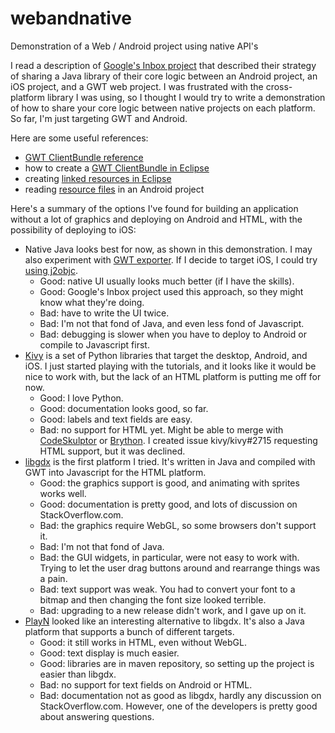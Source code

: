 webandnative
============

Demonstration of a Web / Android project using native API's

I read a description of [Google's Inbox project][inbox] that described their
strategy of sharing a Java library of their core logic between an Android
project, an iOS project, and a GWT web project. I was frustrated with the
cross-platform library I was using, so I thought I would try to write a
demonstration of how to share your core logic between native projects on each
platform. So far, I'm just targeting GWT and Android.

Here are some useful references:

* [GWT ClientBundle reference][clientbundle] 
* how to create a [GWT ClientBundle in Eclipse][clientbundle-eclipse]
* creating [linked resources in Eclipse][linking]
* reading [resource files][resources] in an Android project

[clientbundle]: http://www.gwtproject.org/doc/latest/DevGuideClientBundle.html
[clientbundle-eclipse]: https://developers.google.com/eclipse/docs/gwt_clientbundle
[linking]: http://help.eclipse.org/juno/index.jsp?topic=%2Forg.eclipse.platform.doc.user%2Ftasks%2Ftasks-45.htm
[resources]: http://developer.android.com/reference/android/content/res/Resources.html

Here's a summary of the options I've found for building an application without
a lot of graphics and deploying on Android and HTML, with the possibility of
deploying to iOS:

* Native Java looks best for now, as shown in this demonstration. I may also
  experiment with [GWT exporter][exporter]. If I decide to target iOS, I could
  try [using j2objc][j2objc].
    * Good: native UI usually looks much better (if I have the skills).
    * Good: Google's Inbox project used this approach, so they might know what
      they're doing.
    * Bad: have to write the UI twice.
    * Bad: I'm not that fond of Java, and even less fond of Javascript.
    * Bad: debugging is slower when you have to deploy to Android or compile to
      Javascript first.
* [Kivy][kivy] is a set of Python libraries that target the desktop, Android,
  and iOS. I just started playing with the tutorials, and it looks like it
  would be nice to work with, but the lack of an HTML platform is putting me
  off for now.
    * Good: I love Python.
    * Good: documentation looks good, so far.
    * Good: labels and text fields are easy.
    * Bad: no support for HTML yet. Might be able to merge with
      [CodeSkulptor][skulpt] or [Brython][brython]. I created issue
      kivy/kivy#2715 requesting HTML support, but it was declined.
* [libgdx][libgdx] is the first platform I tried. It's written in Java and
  compiled with GWT into Javascript for the HTML platform.
    * Good: the graphics support is good, and animating with sprites works well.
    * Good: documentation is pretty good, and lots of discussion on StackOverflow.com.
    * Bad: the graphics require WebGL, so some browsers don't support it.
    * Bad: I'm not that fond of Java.
    * Bad: the GUI widgets, in particular, were not easy to work with. Trying
      to let the user drag buttons around and rearrange things was a pain.
    * Bad: text support was weak. You had to convert your font to a bitmap and
      then changing the font size looked terrible.
    * Bad: upgrading to a new release didn't work, and I gave up on it.
* [PlayN][playn] looked like an interesting alternative to libgdx. It's also a
  Java platform that supports a bunch of different targets.
    * Good: it still works in HTML, even without WebGL.
    * Good: text display is much easier.
    * Good: libraries are in maven repository, so setting up the project is
      easier than libgdx.
    * Bad: no support for text fields on Android or HTML.
    * Bad: documentation not as good as libgdx, hardly any discussion on
      StackOverflow.com. However, one of the developers is pretty good about
      answering questions.

[libgdx]: http://libgdx.badlogicgames.com/
[playn]: https://github.com/threerings/playn/
[kivy]: http://kivy.org
[skulpt]: http://www.codeskulptor.org/
[brython]: http://www.brython.info/
[inbox]: http://gmailblog.blogspot.ca/2014/11/going-under-hood-of-inbox.html
[j2objc]: https://github.com/google/j2objc
[exporter]: https://code.google.com/p/gwt-exporter/
